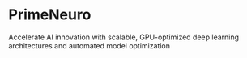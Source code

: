 # PrimeNeuro
Accelerate AI innovation with scalable, GPU-optimized deep learning architectures and automated model optimization
